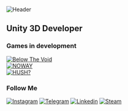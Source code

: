 ![Header](https://github.com/nohatler/nohatler/blob/main/assets/headerLogo.gif?raw=true)

## Unity 3D Developer

### Games in development
[![Below The Void](https://img.shields.io/badge/☆_Below_The_Void-000000?style=for-the-badge)](https://github.com/nohatler)<br>
[![NOWAY](https://img.shields.io/badge/☆_NOWAY-000000?style=for-the-badge)](https://github.com/nohatler)<br>
[![HUSH?](https://img.shields.io/badge/☆_HUSH%3F-000000?style=for-the-badge)](https://github.com/nohatler)

### Follow Me
[![Instagram](https://img.shields.io/badge/Instagram-000000?style=for-the-badge&logo=instagram&logoColor=fffff)](https://www.instagram.com/no_hatler_/)
[![Telegram](https://img.shields.io/badge/Telegram-000000?style=for-the-badge&logo=telegram&logoColor=ffffff)](https://t.me/yagolova12)
[![Linkedin](https://img.shields.io/badge/Linkedin-000000?style=for-the-badge&logo=C&logoColor=ffffff)](https://t.me/yagolova12)
[![Steam](https://img.shields.io/badge/Steam-000000?style=for-the-badge&logo=Steam&logoColor=ffffff)](https://steamcommunity.com/id/gomonmax/)

